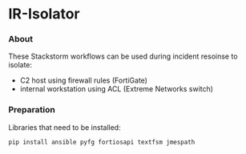 # IR-Isolator

### About

These Stackstorm workflows can be used during incident resoinse to isolate:
- C2 host using firewall rules (FortiGate)
- internal workstation using ACL (Extreme Networks switch)

### Preparation
Libraries that need to be installed:
```
pip install ansible pyfg fortiosapi textfsm jmespath
```

